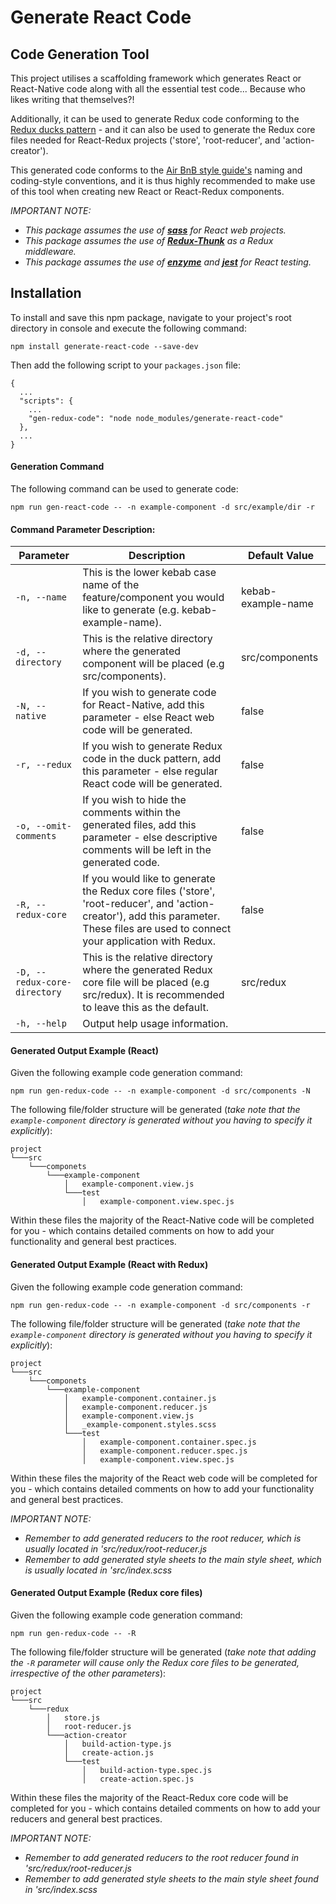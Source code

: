 # Generate React Code

## Code Generation Tool

This project utilises a scaffolding framework which generates React or React-Native code along with all the essential
test code... Because who likes writing that themselves?!

Additionally, it can be used to generate Redux code conforming to the [Redux ducks pattern](https://github.com/erikras/ducks-modular-redux) - and it can also be used to 
generate the Redux core files needed for React-Redux projects ('store', 'root-reducer', and 'action-creator').

This generated code conforms to the [Air BnB style guide's](https://github.com/airbnb/javascript) naming and coding-style
conventions, and it is thus highly recommended to make use of this tool when creating new React or React-Redux components.

_IMPORTANT NOTE:_
* _This package assumes the use of [__sass__](https://github.com/sass/sass) for React web projects._
* _This package assumes the use of [__Redux-Thunk__](https://github.com/gaearon/redux-thunk) as a Redux middleware._
* _This package assumes the use of [__enzyme__](https://github.com/airbnb/enzyme) and [__jest__](https://github.com/facebook/jest) for React testing._

## Installation

To install and save this npm package, navigate to your project's root directory in console and execute the following command:
```
npm install generate-react-code --save-dev
```

Then add the following script to your `packages.json` file:

```
{
  ...
  "scripts": {
    ...
    "gen-redux-code": "node node_modules/generate-react-code"
  },
  ...
}
```

#### Generation Command

The following command can be used to generate code:
```
npm run gen-react-code -- -n example-component -d src/example/dir -r
```

#### Command Parameter Description:

|Parameter|Description|Default Value|
|---------|-----------|-------|
|`-n, --name`                 | This is the lower kebab case name of the feature/component you would like to generate (e.g. kebab-example-name).                                                                     | kebab-example-name |
|`-d, --directory`            | This is the relative directory where the generated component will be placed (e.g src/components).                                                                                    | src/components     |
|`-N, --native`               | If you wish to generate code for React-Native, add this parameter - else React web code will be generated.                                                                           | false              |
|`-r, --redux`                | If you wish to generate Redux code in the duck pattern, add this parameter - else regular React code will be generated.                                                              | false              |
|`-o, --omit-comments`        | If you wish to hide the comments within the generated files, add this parameter - else descriptive comments will be left in the generated code.                                      | false              |
|`-R, --redux-core`           | If you would like to generate the Redux core files ('store', 'root-reducer', and 'action-creator'), add this parameter. These files are used to connect your application with Redux. | false              |
|`-D, --redux-core-directory` | This is the relative directory where the generated Redux core file will be placed (e.g src/redux). It is recommended to leave this as the default.                                   | src/redux          |
|`-h, --help`                 | Output help usage information.                                                                                                                                                       |                    |


#### Generated Output Example (React)

Given the following example code generation command:
```
npm run gen-redux-code -- -n example-component -d src/components -N
```
The following file/folder structure will be generated (_take note that the `example-component` directory is generated without you having to specify it explicitly_):
```
project
└───src
    └───componets
        └───example-component
            │   example-component.view.js
            └───test
                │   example-component.view.spec.js
```
Within these files the majority of the React-Native code will be completed for you - which contains detailed comments on how to add your
functionality and general best practices.

#### Generated Output Example (React with Redux)

Given the following example code generation command:
```
npm run gen-redux-code -- -n example-component -d src/components -r
```
The following file/folder structure will be generated (_take note that the `example-component` directory is generated without you having to specify it explicitly_):
```
project
└───src
    └───componets
        └───example-component
            │   example-component.container.js
            │   example-component.reducer.js
            │   example-component.view.js
            │   _example-component.styles.scss
            └───test
                │   example-component.container.spec.js
                │   example-component.reducer.spec.js
                │   example-component.view.spec.js
```
Within these files the majority of the React web code will be completed for you - which contains detailed comments on how to add your
functionality and general best practices.

_IMPORTANT NOTE:_
* _Remember to add generated reducers to the root reducer, which is usually located in 'src/redux/root-reducer.js_
* _Remember to add generated style sheets to the main style sheet, which is usually located in 'src/index.scss_

#### Generated Output Example (Redux core files)

Given the following example code generation command:
```
npm run gen-redux-code -- -R
```
The following file/folder structure will be generated (_take note that adding the `-R` parameter will cause only the
Redux core files to be generated, irrespective of the other parameters_):
```
project
└───src
    └───redux
        │   store.js
        │   root-reducer.js
        └───action-creator
            │   build-action-type.js
            │   create-action.js
            └───test
                │   build-action-type.spec.js
                │   create-action.spec.js
```
Within these files the majority of the React-Redux core code will be completed for you - which contains detailed comments on how to add your
reducers and general best practices.

_IMPORTANT NOTE:_
* _Remember to add generated reducers to the root reducer found in 'src/redux/root-reducer.js_
* _Remember to add generated style sheets to the main style sheet found in 'src/index.scss_

